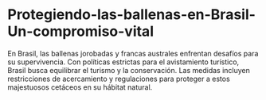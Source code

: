 # Protegiendo-las-ballenas-en-Brasil-Un-compromiso-vital
En Brasil, las ballenas jorobadas y francas australes enfrentan desafíos para su supervivencia. Con políticas estrictas para el avistamiento turístico, Brasil busca equilibrar el turismo y la conservación. Las medidas incluyen restricciones de acercamiento y regulaciones para proteger a estos majestuosos cetáceos en su hábitat natural. 
